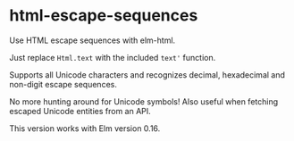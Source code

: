 # html-escape-sequences

Use HTML escape sequences with elm-html.

Just replace `Html.text` with the included `text'` function.

Supports all Unicode characters and recognizes decimal, hexadecimal and non-digit escape sequences.

No more hunting around for Unicode symbols! Also useful when fetching escaped Unicode entities from an API.

This version works with Elm version 0.16.
